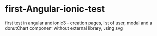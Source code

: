 # first-Angular-ionic-test
first test in angular and ionic3 - creation pages, list of user, modal and a donutChart component without external library, using svg
